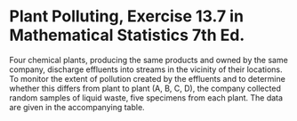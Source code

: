 # Plant Polluting, Exercise 13.7 in Mathematical Statistics 7th Ed. #
Four chemical plants, producing the same products and owned by the same company, discharge effluents into streams in the vicinity of their locations. To monitor the extent of pollution created by the effluents and to determine whether this differs from plant to plant (A, B, C, D), the company collected random samples of liquid waste, five specimens from each plant. The data are given in the accompanying table.